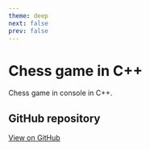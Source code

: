 ```yaml
---
theme: deep
next: false
prev: false
---
```


# Chess game in C++

Chess game in console in C++.

## GitHub repository

[View on GitHub](<https://github.com/EthanAndreas/ChessGame>)
